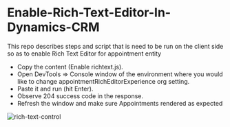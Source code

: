 # Enable-Rich-Text-Editor-In-Dynamics-CRM
This repo describes steps and script that is need to be run on the client side so as to enable Rich Text Editor for appointment entity

- Copy the content (Enable richtext.js).
- Open DevTools => Console window of the environment where you would like to change appointmentRichEditorExperience org setting.
- Paste it and run (hit Enter).
- Observe 204 success code in the response.
- Refresh the window and make sure Appointments rendered as expected


![rich-text-control](https://user-images.githubusercontent.com/49678841/187673053-a3720484-9929-4ab8-b9a1-19a02a376dd7.png)

